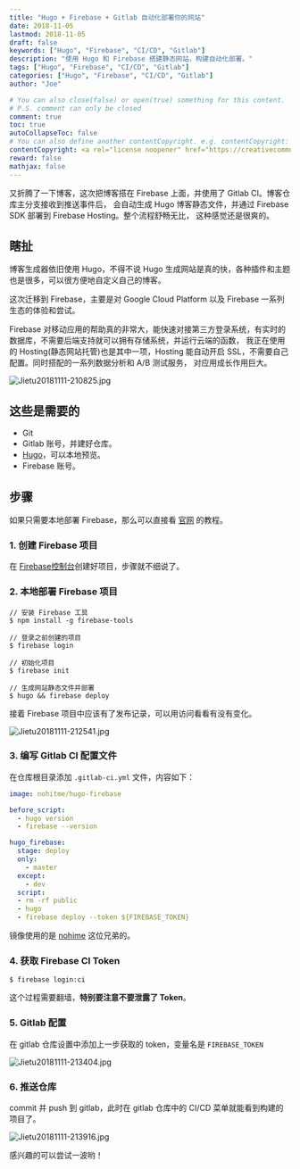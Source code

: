 ```yaml
---
title: "Hugo + Firebase + Gitlab 自动化部署你的网站"
date: 2018-11-05
lastmod: 2018-11-05
draft: false
keywords: ["Hugo", "Firebase", "CI/CD", "Gitlab"]
description: "使用 Hugo 和 Firebase 搭建静态网站，构建自动化部署。"
tags: ["Hugo", "Firebase", "CI/CD", "Gitlab"]
categories: ["Hugo", "Firebase", "CI/CD", "Gitlab"]
author: "Joe"

# You can also close(false) or open(true) something for this content.
# P.S. comment can only be closed
comment: true
toc: true
autoCollapseToc: false
# You can also define another contentCopyright. e.g. contentCopyright: "This is another copyright."
contentCopyright: <a rel="license noopener" href="https://creativecommons.org/licenses/by-nc-nd/4.0/deed.zh" target="_blank">CC BY-NC-ND 4.0</a>
reward: false
mathjax: false
---
```



<!-- Edit Replace Here.-->
又折腾了一下博客，这次把博客搭在 Firebase 上面，并使用了 Gitlab CI。博客仓库主分支接收到推送事件后，
会自动生成 Hugo 博客静态文件，并通过 Firebase SDK 部署到 Firebase Hosting。整个流程舒畅无比，
这种感觉还是很爽的。

<!--more-->
## 瞎扯

博客生成器依旧使用 Hugo，不得不说 Hugo 生成网站是真的快，各种插件和主题也是很多，可以很方便地自定义自己的博客。

这次迁移到 Firebase，主要是对 Google Cloud Platform 以及 Firebase 一系列生态的体验和尝试。

Firebase 对移动应用的帮助真的非常大，能快速对接第三方登录系统，有实时的数据库，不需要后端支持就可以拥有存储系统，并运行云端的函数，
我正在使用的 Hosting(静态网站托管)也是其中一项，Hosting 能自动开启 SSL，不需要自己配置。同时搭配的一系列数据分析和 A/B 测试服务，
对应用成长作用巨大。

![Jietu20181111-210825.jpg](https://i.loli.net/2018/11/11/5be829d82a1a1.jpg)

## 这些是需要的

- Git
- Gitlab 账号，并建好仓库。
- [Hugo](https://gohugo.io/)，可以本地预览。
- Firebase 账号。

## 步骤

如果只需要本地部署 Firebase，那么可以直接看 [官网](https://gohugo.io/hosting-and-deployment/hosting-on-firebase/) 的教程。

### 1. 创建 Firebase 项目

在 [Firebase控制台](https://console.firebase.google.com/)创建好项目，步骤就不细说了。

### 2. 本地部署 Firebase 项目

````shell
// 安装 Firebase 工具
$ npm install -g firebase-tools

// 登录之前创建的项目
$ firebase login

// 初始化项目
$ firebase init

// 生成网站静态文件并部署
$ hugo && firebase deploy
````

接着 Firebase 项目中应该有了发布记录，可以用访问看看有没有变化。

![Jietu20181111-212541.jpg](https://i.loli.net/2018/11/11/5be82de5dc37c.jpg)

### 3. 编写 Gitlab CI 配置文件

在仓库根目录添加 `.gitlab-ci.yml` 文件，内容如下：
````yml
image: nohitme/hugo-firebase

before_script:
  - hugo version
  - firebase --version

hugo_firebase:
  stage: deploy
  only:
    - master
  except:
    - dev
  script:
  - rm -rf public
  - hugo
  - firebase deploy --token ${FIREBASE_TOKEN}
````

镜像使用的是 [nohime](https://github.com/nohitme/docker-hugo-firebase) 这位兄弟的。

### 4. 获取 Firebase CI Token

````shell
$ firebase login:ci
````

这个过程需要翻墙，**特别要注意不要泄露了 Token**。

### 5. Gitlab 配置

在 gitlab 仓库设置中添加上一步获取的 token，变量名是 `FIREBASE_TOKEN`

![Jietu20181111-213404.jpg](https://i.loli.net/2018/11/11/5be82fda89f50.jpg)

### 6. 推送仓库

commit 并 push 到 gitlab，此时在 gitlab 仓库中的 CI/CD 菜单就能看到构建的项目了。

![Jietu20181111-213916.jpg](https://i.loli.net/2018/11/11/5be83113f11e2.jpg)

感兴趣的可以尝试一波哟！